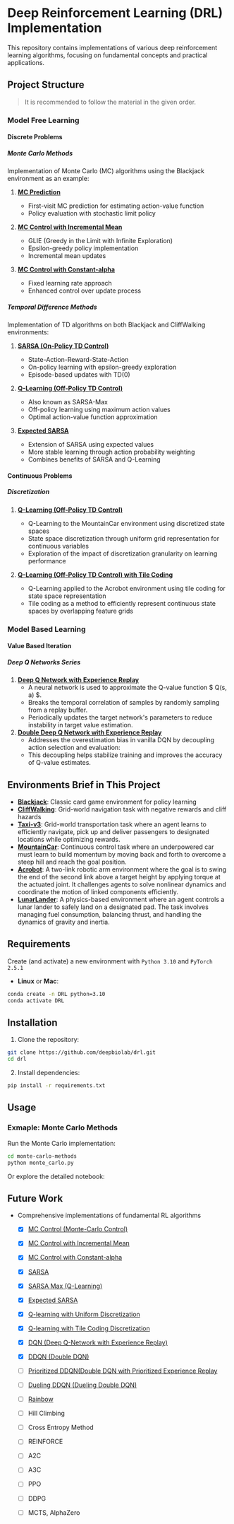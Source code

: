 
# Deep Reinforcement Learning (DRL) Implementation

This repository contains implementations of various deep reinforcement learning algorithms, focusing on fundamental concepts and practical applications.

## Project Structure

> It is recommended to follow the material in the given order.

### Model Free Learning

#### Discrete Problems

##### Monte Carlo Methods
Implementation of Monte Carlo (MC) algorithms using the Blackjack environment as an example:

1. **[MC Prediction](model-free-learning/discrete-problems/monte-carlo-methods/monte_carlo_blackjack.ipynb)**
   - First-visit MC prediction for estimating action-value function
   - Policy evaluation with stochastic limit policy

2. **[MC Control with Incremental Mean](model-free-learning/discrete-problems/monte-carlo-methods/monte_carlo_blackjack.ipynb)**
   - GLIE (Greedy in the Limit with Infinite Exploration)
   - Epsilon-greedy policy implementation
   - Incremental mean updates

3. **[MC Control with Constant-alpha](model-free-learning/discrete-problems/monte-carlo-methods/monte_carlo_blackjack.ipynb)**
   - Fixed learning rate approach
   - Enhanced control over update process

##### Temporal Difference Methods
Implementation of TD algorithms on both Blackjack and CliffWalking environments:

1. **[SARSA (On-Policy TD Control)](model-free-learning/discrete-problems/temporal-difference-methods/temporal_difference_blackjack.ipynb)**
   - State-Action-Reward-State-Action
   - On-policy learning with epsilon-greedy exploration
   - Episode-based updates with TD(0)

2. **[Q-Learning (Off-Policy TD Control)](model-free-learning/discrete-problems/temporal-difference-methods/temporal_difference_blackjack.ipynb)**
   - Also known as SARSA-Max
   - Off-policy learning using maximum action values
   - Optimal action-value function approximation

3. **[Expected SARSA](model-free-learning/discrete-problems/temporal-difference-methods/temporal_difference_blackjack.ipynb)**
   - Extension of SARSA using expected values
   - More stable learning through action probability weighting
   - Combines benefits of SARSA and Q-Learning


#### Continuous Problems
##### Discretization

1. **[Q-Learning (Off-Policy TD Control)](model-free-learning/continuous-problems/discretization/discretization_mountaincar.ipynb)**
   - Q-Learning to the MountainCar environment using discretized state spaces
   - State space discretization through uniform grid representation for continuous variables
   - Exploration of the impact of discretization granularity on learning performance

2. **[Q-Learning (Off-Policy TD Control) with Tile Coding](model-free-learning/continuous-problems/discretization/tiling_discretization_acrobot.ipynb)**
   - Q-Learning applied to the Acrobot environment using tile coding for state space representation
   - Tile coding as a method to efficiently represent continuous state spaces by overlapping feature grids


### Model Based Learning

#### Value Based Iteration

##### Deep Q Networks Series

1. **[Deep Q Network with Experience Replay](./model-based-learning/value-iteration/deep-q-networks/vanilla_dqn_lunarlander.ipynb)**
   - A neural network is used to approximate the Q-value function $ Q(s, a) $.
   - Breaks the temporal correlation of samples by randomly sampling from a replay buffer.
   - Periodically updates the target network's parameters to reduce instability in target value estimation.
2. **[Double Deep Q Network with Experience Replay](./model-based-learning/value-iteration/deep-q-networks/double_dqn_lunarlander.ipynb)**
   - Addresses the overestimation bias in vanilla DQN by decoupling action selection and evaluation:
   - This decoupling helps stabilize training and improves the accuracy of Q-value estimates.

## Environments Brief in This Project

- **[Blackjack](https://github.com/Farama-Foundation/Gymnasium/blob/main/gymnasium/envs/toy_text/blackjack.py)**: Classic card game environment for policy learning
- **[CliffWalking](https://github.com/Farama-Foundation/Gymnasium/blob/main/gymnasium/envs/toy_text/cliffwalking.py)**: Grid-world navigation task with negative rewards and cliff hazards
- **[Taxi-v3](https://github.com/Farama-Foundation/Gymnasium/blob/main/gymnasium/envs/toy_text/taxi.py)**: Grid-world transportation task where an agent learns to efficiently navigate, pick up and deliver passengers to designated locations while optimizing rewards.
- **[MountainCar](https://github.com/Farama-Foundation/Gymnasium/blob/main/gymnasium/envs/classic_control/mountain_car.py)**: Continuous control task where an underpowered car must learn to build momentum by moving back and forth to overcome a steep hill and reach the goal position.
- **[Acrobot](https://github.com/Farama-Foundation/Gymnasium/blob/main/gymnasium/envs/classic_control/acrobot.py)**: A two-link robotic arm environment where the goal is to swing the end of the second link above a target height by applying torque at the actuated joint. It challenges agents to solve nonlinear dynamics and coordinate the motion of linked components efficiently.
- **[LunarLander](https://github.com/Farama-Foundation/Gymnasium/blob/main/gymnasium/envs/box2d/lunar_lander.py)**: A physics-based environment where an agent controls a lunar lander to safely land on a designated pad. The task involves managing fuel consumption, balancing thrust, and handling the dynamics of gravity and inertia.

## Requirements

Create (and activate) a new environment with `Python 3.10` and `PyTorch 2.5.1`

- **Linux** or **Mac**: 

```bash
conda create -n DRL python=3.10
conda activate DRL
```


## Installation

1. Clone the repository:
```bash
git clone https://github.com/deepbiolab/drl.git
cd drl
```

2. Install dependencies:
```bash
pip install -r requirements.txt
```

## Usage

### Exmaple: Monte Carlo Methods

Run the Monte Carlo implementation:
```bash
cd monte-carlo-methods
python monte_carlo.py
```
Or explore the detailed notebook:

## Future Work

- Comprehensive implementations of fundamental RL algorithms
   - [x] [MC Control (Monte-Carlo Control)](http://incompleteideas.net/book/RLbook2020.pdf)
   - [x] [MC Control with Incremental Mean](http://incompleteideas.net/book/RLbook2020.pdf)
   - [x] [MC Control with Constant-alpha](http://incompleteideas.net/book/RLbook2020.pdf)
   - [x] [SARSA](http://incompleteideas.net/book/RLbook2020.pdf)
   - [x] [SARSA Max (Q-Learning)](http://incompleteideas.net/book/RLbook2020.pdf)
   - [x] [Expected SARSA](http://incompleteideas.net/book/RLbook2020.pdf)
   - [x] [Q-learning with Uniform Discretization](http://incompleteideas.net/book/RLbook2020.pdf)
   - [x] [Q-learning with Tile Coding Discretization](http://incompleteideas.net/book/RLbook2020.pdf)
   - [x] [DQN (Deep Q-Network with Experience Replay)](https://storage.googleapis.com/deepmind-media/dqn/DQNNaturePaper.pdf)
   - [X] [DDQN (Double DQN)](https://arxiv.org/pdf/1509.06461)
   - [ ] [Prioritized DDQN(Double DQN with Prioritized Experience Replay](https://arxiv.org/pdf/1511.05952)
   - [ ] [Dueling DDQN (Dueling Double DQN)](https://arxiv.org/pdf/1511.06581)
   - [ ] [Rainbow](https://arxiv.org/pdf/1710.02298)
   - [ ] Hill Climbing
   - [ ] Cross Entropy Method
   - [ ] REINFORCE
   - [ ] A2C
   - [ ] A3C
   - [ ] PPO
   - [ ] DDPG
   - [ ] MCTS, AlphaZero

    


